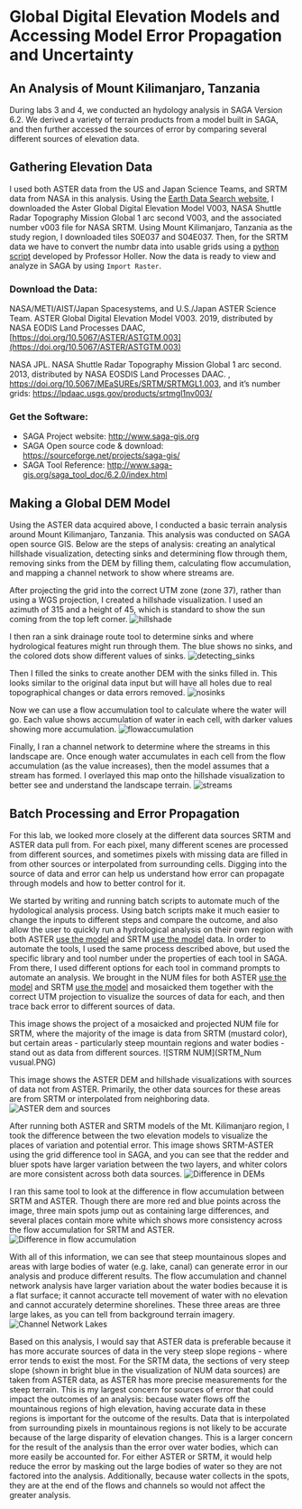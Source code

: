 # Global Digital Elevation Models and Accessing Model Error Propagation and Uncertainty
## An Analysis of Mount Kilimanjaro, Tanzania

During labs 3 and 4, we conducted an hydology analysis in SAGA Version 6.2. We derived a variety of terrain products from a model built in SAGA, and then further accessed the sources of error by comparing several different sources of elevation data. 

## Gathering Elevation Data
I used both ASTER data from the US and Japan Science Teams, and SRTM data from NASA in this analysis. Using the [Earth Data Search website](https://earthdata.nasa.gov/), I downloaded the Aster Global Digital Elevation Model V003, NASA Shuttle Radar Topography Mission Global 1 arc second V003, and the associated number v003 file for NASA SRTM. Using Mount Kilimanjaro, Tanzania as the study region, I downloaded tiles S0E037 and S04E037. Then, for the SRTM data we have to convert the numbr data into usable grids using a [python script](srtmNUMtoSAGA.py) developed by Professor Holler. Now the data is ready to view and analyze in SAGA by using `Import Raster`.

### Download the Data:
NASA/METI/AIST/Japan Spacesystems, and U.S./Japan ASTER Science Team. ASTER Global Digital Elevation Model V003. 2019, distributed by NASA EODIS Land Processes DAAC, [https://doi.org/10.5067/ASTER/ASTGTM.003](https://doi.org/10.5067/ASTER/ASTGTM.003)

NASA JPL. NASA Shuttle Radar Topography Mission Global 1 arc second. 2013, distributed by NASA EOSDIS Land Processes DAAC. , https://doi.org/10.5067/MEaSUREs/SRTM/SRTMGL1.003, and it’s number grids:
https://lpdaac.usgs.gov/products/srtmgl1nv003/

### Get the Software:
- SAGA Project website: http://www.saga-gis.org
- SAGA Open source code & download: https://sourceforge.net/projects/saga-gis/
- SAGA Tool Reference: http://www.saga-gis.org/saga_tool_doc/6.2.0/index.html 

## Making a Global DEM Model 

Using the ASTER data acquired above, I conducted a basic terrain analysis around Mount Kilimanjaro, Tanzania. This analysis was conducted on SAGA open source GIS. Below are the steps of analysis: creating an analytical hillshade visualization, detecting sinks and determining flow through them, removing sinks from the DEM by filling them, calculating flow accumulation, and mapping a channel network to show where streams are.

After projecting the grid into the correct UTM zone (zone 37), rather than using a WGS projection, I created a hillshade visualization. I used an azimuth of 315 and a height of 45, which is standard to show the sun coming from the top left corner.
![hillshade](AnalyticalHillshading.PNG)

I then ran a sink drainage route tool to determine sinks and where hydrological features might run through them. The blue shows no sinks, and the colored dots show different values of sinks. 
![detecting_sinks](GoodSinkRoute.PNG)

Then I filled the sinks to create another DEM with the sinks filled in. This looks similar to the original data input but will have all holes due to real topographical changes or data errors removed.
![nosinks](GoodNoSinks.PNG)

Now we can use a flow accumulation tool to calculate where the water will go. Each value shows accumulation of water in each cell, with darker values showing more accumulation. 
![flowaccumulation](GoodFlowAccum.PNG)

Finally, I ran a channel network to determine where the streams in this landscape are. Once enough water accumulates in each cell from the flow accumulation (as the value increases), then the model assumes that a stream has formed. I overlayed this map onto the hillshade visualization to better see and understand the landscape terrain.
![streams](GoodChannelNetwork.PNG)

## Batch Processing and Error Propagation

For this lab, we looked more closely at the different data sources SRTM and ASTER data pull from. For each pixel, many different scenes are processed from different sources, and sometimes pixels with missing data are filled in from other sources or interpolated from surrounding cells. Digging into the source of data and error can help us understand how error can propagate through models and how to better control for it. 

We started by writing and running batch scripts to automate much of the hydological analysis process. Using batch scripts make it much easier to change the inputs to different steps and compare the outcome, and also allow the user to quickly run a hydrological analysis on their own region with both ASTER [use the model](hydrology_ASTER.bat) and SRTM [use the model](hydrology_SRTM.bat) data. In order to automate the tools, I used the same process described above, but used the specific library and tool number under the properties of each tool in SAGA. From there, I used different options for each tool in command prompts to automate an analysis. We brought in the NUM files for both ASTER [use the model](mosaic_bat_aster.bat) and SRTM [use the model](mosaic_utmproj.bat) and mosaicked them together with the correct UTM projection to visualize the sources of data for each, and then trace back error to different sources of data. 

This image shows the project of a mosaicked and projected NUM file for SRTM, where the majority of the image is data from SRTM (mustard color), but certain areas - particularly steep mountain regions and water bodies - stand out as data from different sources. 
![STRM NUM](SRTM_Num vusual.PNG)

This image shows the ASTER DEM and hillshade visualizations with sources of data not from ASTER. Primarily, the other data sources for these areas are from SRTM or interpolated from neighboring data.
![ASTER dem and sources](Aster_DEM_error.PNG)

After running both ASTER and SRTM models of the Mt. Kilimanjaro region, I took the difference between the two elevation models to visualize the places of variation and potential error. This image shows SRTM-ASTER using the grid difference tool in SAGA, and you can see that the redder and bluer spots have larger variation between the two layers, and whiter colors are more consistent across both data sources. 
![Difference in DEMs](difference_DEMS.PNG)

I ran this same tool to look at the difference in flow accumulation between SRTM and ASTER. Though there are more red and blue points across the image, three main spots jump out as containing large differences, and several places contain more white which shows more consistency across the flow accumulation for SRTM and ASTER. 
![Difference in flow accumulation](Diff_flow_accum.PNG)

With all of this information, we can see that steep mountainous slopes and areas with large bodies of water (e.g. lake, canal) can generate error in our analysis and produce different results. The flow accumulation and channel network analysis have larger variation about the water bodies because it is a flat surface; it cannot accuracte tell movement of water with no elevation and cannot accurately determine shorelines. These three areas are three large lakes, as you can tell from background terrain imagery. 
![Channel Network Lakes](QGISvisualChannels.png)

Based on this analysis, I would say that ASTER data is preferable because it has more accurate sources of data in the very steep slope regions - where error tends to exist the most. For the SRTM data, the sections of very steep slope (shown in bright blue in the visualization of NUM data sources) are taken from ASTER data, as ASTER has more precise measurements for the steep terrain. This is my largest concern for sources of error that could impact the outcomes of an analysis: because water flows off the mountainous regions of high elevation, having accurate data in these regions is important for the outcome of the results. Data that is interpolated from surrounding pixels in mountainous regions is not likely to be accurate because of the large disparity of elevation changes. This is a larger concern for the result of the analysis than the error over water bodies, which can more easily be accounted for. For either ASTER or SRTM, it would help reduce the error by masking out the large bodies of water so they are not factored into the analysis. Additionally, because water collects in the spots, they are at the end of the flows and channels so would not affect the greater analysis. 

